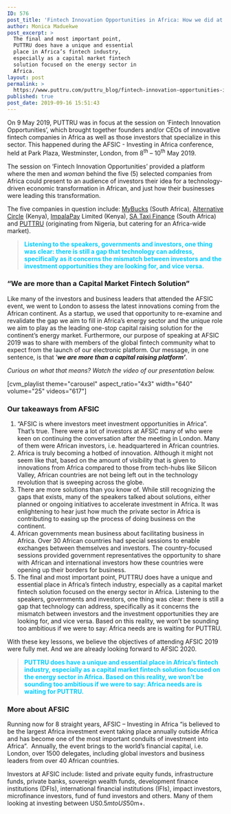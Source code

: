 ```yaml
---
ID: 576
post_title: 'Fintech Innovation Opportunities in Africa: How we did at AFSIC 2019'
author: Monica Maduekwe
post_excerpt: >
  The final and most important point,
  PUTTRU does have a unique and essential
  place in Africa’s fintech industry,
  especially as a capital market fintech
  solution focused on the energy sector in
  Africa.
layout: post
permalink: >
  https://www.puttru.com/puttru_blog/fintech-innovation-opportunities-in-africa-how-we-did-at-afsic-2019/
published: true
post_date: 2019-09-16 15:51:43
---
```

On 9 May 2019, PUTTRU was in focus at the session on ‘Fintech Innovation Opportunities’, which brought together founders and/or CEOs of innovative fintech companies in Africa as well as those investors that specialize in this sector. This happened during the AFSIC - Investing in Africa conference, held at Park Plaza, Westminster, London, from 8<sup>th</sup> – 10<sup>th</sup> May 2019.

The session on ‘Fintech Innovation Opportunities’ provided a platform where the men and <em>woman</em> behind the five (5) selected companies from Africa could present to an audience of investors their idea for a technology-driven economic transformation in African, and just how their businesses were leading this transformation.

The five companies in question include: <a href="https://corporate.mybucks.com/">MyBucks</a> (South Africa), <a href="https://www.alternativecircle.com/">Alternative Circle</a> (Kenya), <a href="https://impalapay.com/">ImpalaPay</a> Limited (Kenya), <a href="https://sataxi.co.za/">SA Taxi Finance</a> (South Africa) and <a href="https://puttru.com/">PUTTRU</a> (originating from Nigeria, but catering for an Africa-wide market).
<blockquote><strong><span style="color: #00ccff;">Listening to the speakers, governments and investors, one thing was clear: there is still a gap that technology can address, specifically as it concerns the mismatch between investors and the investment opportunities they are looking for, and vice versa.</span></strong></blockquote>
<h3>“We are more than a Capital Market Fintech Solution”</h3>
Like many of the investors and business leaders that attended the AFSIC event, we went to London to assess the latest innovations coming from the African continent. As a startup, we used that opportunity to re-examine and revalidate the gap we aim to fill in Africa’s energy sector and the unique role we aim to play as the leading one-stop capital raising solution for the continent’s energy market. Furthermore, our purpose of speaking at AFSIC 2019 was to share with members of the global fintech community what to expect from the launch of our electronic platform. Our message, in one sentence, is that ‘<strong><em>we are more than a capital raising platform’</em></strong>.

<em>Curious on what that means? Watch the video of our presentation below.</em>

[cvm_playlist theme="carousel" aspect_ratio="4x3" width="640" volume="25" videos="617"]
<h3>Our takeaways from AFSIC</h3>
<ol>
 	<li>“AFSIC is where investors meet investment opportunities in Africa”. That’s true. There were a lot of investors at AFSIC many of who were keen on continuing the conversation after the meeting in London. Many of them were African investors, i.e. headquartered in African countries.</li>
 	<li>Africa is truly becoming a hotbed of innovation. Although it might not seem like that, based on the amount of visibility that is given to innovations from Africa compared to those from tech-hubs like Silicon Valley, African countries are not being left out in the technology revolution that is sweeping across the globe.</li>
 	<li>There are more solutions than you know of. While still recognizing the gaps that exists, many of the speakers talked about solutions, either planned or ongoing initiatives to accelerate investment in Africa. It was enlightening to hear just how much the private sector in Africa is contributing to easing up the process of doing business on the continent.</li>
 	<li>African governments mean business about facilitating business in Africa. Over 30 African countries had special sessions to enable exchanges between themselves and investors. The country-focused sessions provided government representatives the opportunity to share with African and international investors how these countries were opening up their borders for business.</li>
 	<li>The final and most important point, PUTTRU does have a unique and essential place in Africa’s fintech industry, especially as a capital market fintech solution focused on the energy sector in Africa. Listening to the speakers, governments and investors, one thing was clear: there is still a gap that technology can address, specifically as it concerns the mismatch between investors and the investment opportunities they are looking for, and vice versa. Based on this reality, we won’t be sounding too ambitious if we were to say: Africa needs are is waiting for PUTTRU.</li>
</ol>
With these key lessons, we believe the objectives of attending AFSIC 2019 were fully met. And we are already looking forward to AFSIC 2020.
<blockquote><strong><span style="color: #00ccff;">PUTTRU does have a unique and essential place in Africa’s fintech industry, especially as a capital market fintech solution focused on the energy sector in Africa. Based on this reality, we won’t be sounding too ambitious if we were to say: Africa needs are is waiting for PUTTRU.</span></strong></blockquote>
<h3>More about AFSIC</h3>
Running now for 8 straight years, AFSIC – Investing in Africa “is believed to be the largest Africa investment event taking place annually outside Africa and has become one of the most important conduits of investment into Africa”.  Annually, the event brings to the world’s financial capital, i.e. London, over 1500 delegates, including global investors and business leaders from over 40 African countries.

Investors at AFSIC include: listed and private equity funds, infrastructure funds, private banks, sovereign wealth funds, development finance institutions (DFIs), international financial institutions (IFIs), impact investors, microfinance investors, fund of fund investors and others. Many of them looking at investing between US$0.5m to US$50m+.